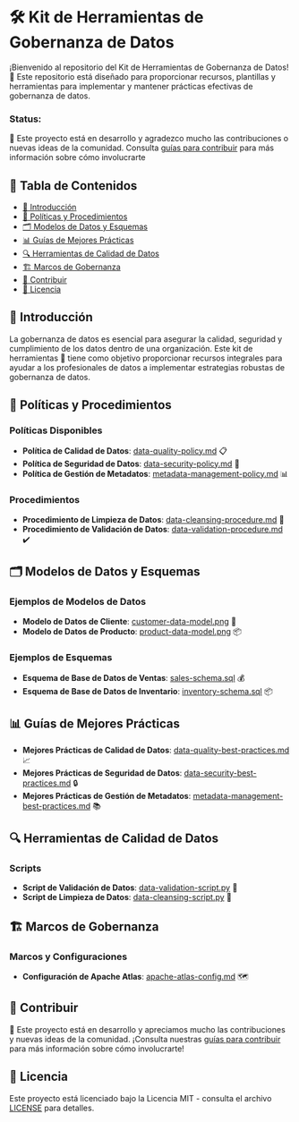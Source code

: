 # 🛠️ Kit de Herramientas de Gobernanza de Datos

¡Bienvenido al repositorio del Kit de Herramientas de Gobernanza de Datos! 🌟 
Este repositorio está diseñado para proporcionar recursos, plantillas y herramientas para implementar y mantener prácticas efectivas de gobernanza de datos.

### Status: 
🌱 Este proyecto está en desarrollo y agradezco mucho las contribuciones o nuevas ideas de la comunidad. Consulta [guías para contribuir](CONTRIBUTING.md) para más información sobre cómo involucrarte

## 📑 Tabla de Contenidos

- [🎉 Introducción](#introducción)
- [📜 Políticas y Procedimientos](#políticas-y-procedimientos)
- [🗂️ Modelos de Datos y Esquemas](#modelos-de-datos-y-esquemas)
- [📊 Guías de Mejores Prácticas](#guías-de-mejores-prácticas)
- [🔍 Herramientas de Calidad de Datos](#herramientas-de-calidad-de-datos)
- [🏗️ Marcos de Gobernanza](#marcos-de-gobernanza)
- [🤝 Contribuir](#contribuir)
- [📄 Licencia](#licencia)

## 🎉 Introducción

La gobernanza de datos es esencial para asegurar la calidad, seguridad y cumplimiento de los datos dentro de una organización. Este kit de herramientas 🧰 tiene como objetivo proporcionar recursos integrales para ayudar a los profesionales de datos a implementar estrategias robustas de gobernanza de datos.

## 📜 Políticas y Procedimientos

### Políticas Disponibles

- **Política de Calidad de Datos**: [data-quality-policy.md](policies/data-quality-policy.md) 📋
- **Política de Seguridad de Datos**: [data-security-policy.md](policies/data-security-policy.md) 🔐
- **Política de Gestión de Metadatos**: [metadata-management-policy.md](policies/metadata-management-policy.md) 📊

### Procedimientos

- **Procedimiento de Limpieza de Datos**: [data-cleansing-procedure.md](procedures/data-cleansing-procedure.md) 🧽
- **Procedimiento de Validación de Datos**: [data-validation-procedure.md](procedures/data-validation-procedure.md) ✔️

## 🗂️ Modelos de Datos y Esquemas

### Ejemplos de Modelos de Datos

- **Modelo de Datos de Cliente**: [customer-data-model.png](models/customer-data-model.png) 👤
- **Modelo de Datos de Producto**: [product-data-model.png](models/product-data-model.png) 📦

### Ejemplos de Esquemas

- **Esquema de Base de Datos de Ventas**: [sales-schema.sql](schemas/sales-schema.sql) 💰
- **Esquema de Base de Datos de Inventario**: [inventory-schema.sql](schemas/inventory-schema.sql) 📦

## 📊 Guías de Mejores Prácticas

- **Mejores Prácticas de Calidad de Datos**: [data-quality-best-practices.md](guides/data-quality-best-practices.md) 📈
- **Mejores Prácticas de Seguridad de Datos**: [data-security-best-practices.md](guides/data-security-best-practices.md) 🔒
- **Mejores Prácticas de Gestión de Metadatos**: [metadata-management-best-practices.md](guides/metadata-management-best-practices.md) 📚

## 🔍 Herramientas de Calidad de Datos

### Scripts

- **Script de Validación de Datos**: [data-validation-script.py](tools/data-validation-script.py) 🧾
- **Script de Limpieza de Datos**: [data-cleansing-script.py](tools/data-cleansing-script.py) 🧼


## 🏗️ Marcos de Gobernanza

### Marcos y Configuraciones

- **Configuración de Apache Atlas**: [apache-atlas-config.md](frameworks/apache-atlas-config.md) 🗺️


## 🤝 Contribuir

🌱 Este proyecto está en desarrollo y apreciamos mucho las contribuciones y nuevas ideas de la comunidad. ¡Consulta nuestras [guías para contribuir](CONTRIBUTING.md) para más información sobre cómo involucrarte!

## 📄 Licencia

Este proyecto está licenciado bajo la Licencia MIT - consulta el archivo [LICENSE](LICENSE) para detalles.
